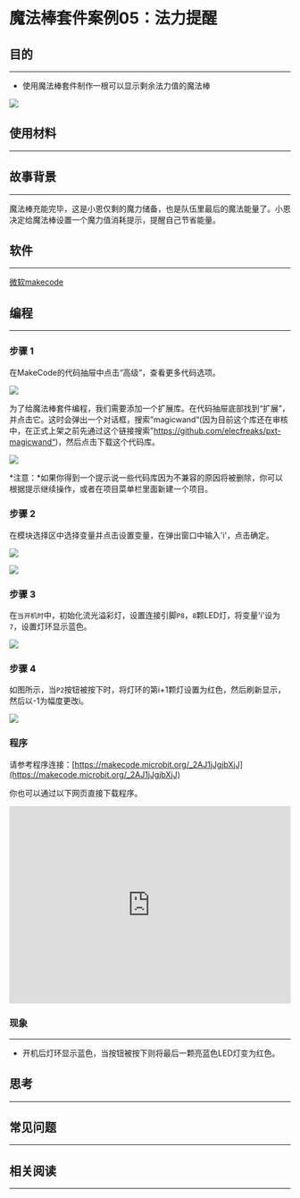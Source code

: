 # 魔法棒套件案例05：法力提醒

## 目的
---

- 使用魔法棒套件制作一根可以显示剩余法力值的魔法棒


![](./images/magicwand_case_01_01.png)



## 使用材料
---



## 故事背景
---
魔法棒充能完毕，这是小恩仅剩的魔力储备，也是队伍里最后的魔法能量了。小恩决定给魔法棒设置一个魔力值消耗提示，提醒自己节省能量。

## 软件
---

[微软makecode](https://makecode.microbit.org/#)

## 编程
---

### 步骤 1
在MakeCode的代码抽屉中点击“高级”，查看更多代码选项。

![](./images/magicwand_case_01_02.png)

为了给魔法棒套件编程，我们需要添加一个扩展库。在代码抽屉底部找到“扩展”，并点击它。这时会弹出一个对话框，搜索”magicwand“(因为目前这个库还在审核中，在正式上架之前先通过这个链接搜索"https://github.com/elecfreaks/pxt-magicwand“)，然后点击下载这个代码库。

![](./images/magicwand_case_01_03.png)

*注意：*如果你得到一个提示说一些代码库因为不兼容的原因将被删除，你可以根据提示继续操作，或者在项目菜单栏里面新建一个项目。
### 步骤 2
在模块选择区中选择变量并点击设置变量，在弹出窗口中输入'i'，点击确定。



![](./images/magicwand_case_03_04.png)


![](./images/magicwand_case_03_05.png)


### 步骤 3
在`当开机时`中，初始化流光溢彩灯，设置连接引脚`P8`，`8`颗LED灯，将变量'i'设为`7`，设置灯环显示蓝色。

![](./images/magicwand_case_05_07.png)


### 步骤 4

如图所示，当`P2`按钮被按下时，将灯环的第i+1颗灯设置为红色，然后刷新显示，然后以-1为幅度更改i。

![](./images/magicwand_case_05_08.png)

### 程序

请参考程序连接：[https://makecode.microbit.org/_2AJ1jJgjbXjJ](https://makecode.microbit.org/_2AJ1jJgjbXjJ)

你也可以通过以下网页直接下载程序。

<div style="position:relative;height:0;padding-bottom:70%;overflow:hidden;"><iframe style="position:absolute;top:0;left:0;width:100%;height:100%;" src="https://makecode.microbit.org/#pub:_2AJ1jJgjbXjJ]" frameborder="0" sandbox="allow-popups allow-forms allow-scripts allow-same-origin"></iframe></div>  

### 现象
---
- 开机后灯环显示蓝色，当按钮被按下则将最后一颗亮蓝色LED灯变为红色。




## 思考
---

## 常见问题
---
## 相关阅读  
---
